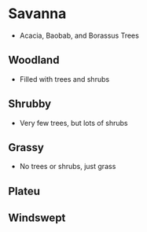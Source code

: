 # Savanna
- Acacia, Baobab, and Borassus Trees
## Woodland
- Filled with trees and shrubs
## Shrubby
- Very few trees, but lots of shrubs
## Grassy
- No trees or shrubs, just grass
## Plateu

## Windswept